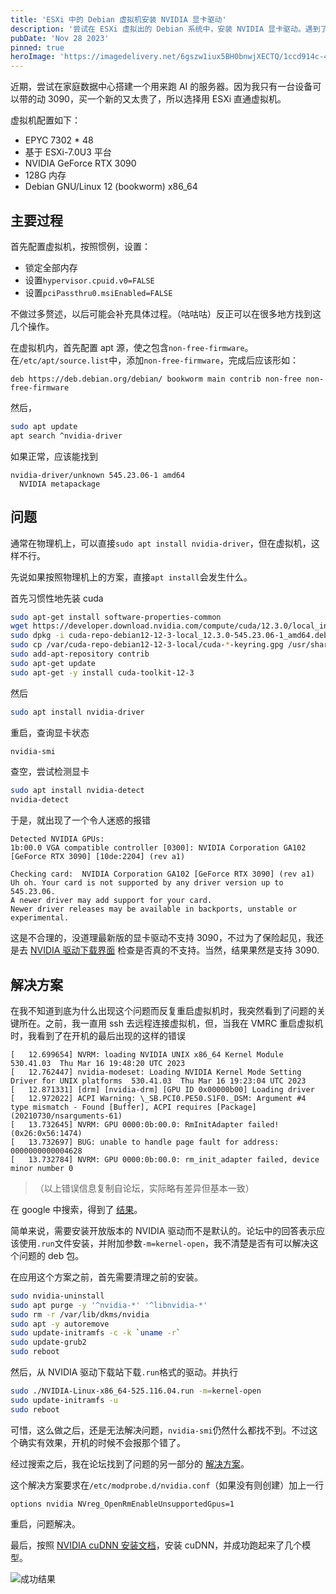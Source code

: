 ```yaml
---
title: 'ESXi 中的 Debian 虚拟机安装 NVIDIA 显卡驱动'
description: '尝试在 ESXi 虚拟出的 Debian 系统中，安装 NVIDIA 显卡驱动。遇到了几个问题，并且最终找到了解决方案。'
pubDate: 'Nov 28 2023'
pinned: true
heroImage: 'https://imagedelivery.net/6gszw1iux5BH0bnwjXECTQ/1ccd914c-455c-4eee-8bde-b28aae802100/small'
---
```


近期，尝试在家庭数据中心搭建一个用来跑 AI 的服务器。因为我只有一台设备可以带的动 3090，买一个新的又太贵了，所以选择用 ESXi 直通虚拟机。

虚拟机配置如下：

+ EPYC  7302 * 48
+ 基于 ESXi-7.0U3 平台
+ NVIDIA GeForce RTX 3090
+ 128G 内存
+ Debian GNU/Linux 12 (bookworm) x86_64

## 主要过程

首先配置虚拟机，按照惯例，设置：

+ 锁定全部内存
+ 设置`hypervisor.cpuid.v0=FALSE`
+ 设置`pciPassthru0.msiEnabled=FALSE`

不做过多赘述，以后可能会补充具体过程。（咕咕咕）反正可以在很多地方找到这几个操作。

在虚拟机内，首先配置 apt 源，使之包含`non-free-firmware`。 在`/etc/apt/source.list`中，添加`non-free-firmware`，完成后应该形如：

```
deb https://deb.debian.org/debian/ bookworm main contrib non-free non-free-firmware
```

然后，

```bash
sudo apt update
apt search ^nvidia-driver
```

如果正常，应该能找到

```
nvidia-driver/unknown 545.23.06-1 amd64
  NVIDIA metapackage
```

## 问题

通常在物理机上，可以直接`sudo apt install nvidia-driver`，但在虚拟机，这样不行。

先说如果按照物理机上的方案，直接`apt install`会发生什么。

首先习惯性地先装 cuda

```bash
sudo apt-get install software-properties-common
wget https://developer.download.nvidia.com/compute/cuda/12.3.0/local_installers/cuda-repo-debian12-12-3-local_12.3.0-545.23.06-1_amd64.deb
sudo dpkg -i cuda-repo-debian12-12-3-local_12.3.0-545.23.06-1_amd64.deb
sudo cp /var/cuda-repo-debian12-12-3-local/cuda-*-keyring.gpg /usr/share/keyrings/
sudo add-apt-repository contrib
sudo apt-get update
sudo apt-get -y install cuda-toolkit-12-3
```

然后

```bash
sudo apt install nvidia-driver
```

重启，查询显卡状态

```bash
nvidia-smi
```

查空，尝试检测显卡

```bash
sudo apt install nvidia-detect
nvidia-detect
```

于是，就出现了一个令人迷惑的报错

```
Detected NVIDIA GPUs:
1b:00.0 VGA compatible controller [0300]: NVIDIA Corporation GA102 [GeForce RTX 3090] [10de:2204] (rev a1)

Checking card:  NVIDIA Corporation GA102 [GeForce RTX 3090] (rev a1)
Uh oh. Your card is not supported by any driver version up to 545.23.06.
A newer driver may add support for your card.
Newer driver releases may be available in backports, unstable or experimental.
```

这是不合理的，没道理最新版的显卡驱动不支持 3090，不过为了保险起见，我还是去 [NVIDIA 驱动下载界面](https://www.nvidia.com/Download/driverResults.aspx/212964/en-us/) 检查是否真的不支持。当然，结果果然是支持 3090.

## 解决方案

在我不知道到底为什么出现这个问题而反复重启虚拟机时，我突然看到了问题的关键所在。之前，我一直用 ssh 去远程连接虚拟机，但，当我在 VMRC 重启虚拟机时，我看到了在开机的最后出现的这样的错误

```
[   12.699654] NVRM: loading NVIDIA UNIX x86_64 Kernel Module  530.41.03  Thu Mar 16 19:48:20 UTC 2023
[   12.762447] nvidia-modeset: Loading NVIDIA Kernel Mode Setting Driver for UNIX platforms  530.41.03  Thu Mar 16 19:23:04 UTC 2023
[   12.871331] [drm] [nvidia-drm] [GPU ID 0x00000b00] Loading driver
[   12.972022] ACPI Warning: \_SB.PCI0.PE50.S1F0._DSM: Argument #4 type mismatch - Found [Buffer], ACPI requires [Package] (20210730/nsarguments-61)
[   13.732645] NVRM: GPU 0000:0b:00.0: RmInitAdapter failed! (0x26:0x56:1474)
[   13.732697] BUG: unable to handle page fault for address: 0000000000004628
[   13.732784] NVRM: GPU 0000:0b:00.0: rm_init_adapter failed, device minor number 0
```

> （以上错误信息复制自论坛，实际略有差异但基本一致）

在 google 中搜索，得到了 [结果](https://forums.developer.nvidia.com/t/solved-rminitadapter-failed-to-load-530-41-03-or-any-nvidia-modules-other-than-450-236-01-linux-via-esxi-7-0u3-passthrough-pci-gtx-1650/253239/2)。

简单来说，需要安装开放版本的 NVIDIA 驱动而不是默认的。论坛中的回答表示应该使用`.run`文件安装，并附加参数`-m=kernel-open`，我不清楚是否有可以解决这个问题的 deb 包。

在应用这个方案之前，首先需要清理之前的安装。

```bash
sudo nvidia-uninstall
sudo apt purge -y '^nvidia-*' '^libnvidia-*'
sudo rm -r /var/lib/dkms/nvidia
sudo apt -y autoremove
sudo update-initramfs -c -k `uname -r`
sudo update-grub2
sudo reboot
```

然后，从 NVIDIA 驱动下载站下载`.run`格式的驱动。并执行

```bash
sudo ./NVIDIA-Linux-x86_64-525.116.04.run -m=kernel-open
sudo update-initramfs -u
sudo reboot
```

可惜，这么做之后，还是无法解决问题，`nvidia-smi`仍然什么都找不到。不过这个确实有效果，开机的时候不会报那个错了。

经过搜索之后，我在论坛找到了问题的另一部分的 [解决方案](https://forums.developer.nvidia.com/t/nvidia-smi-got-no-devices-were-found-after-nvidia-driver-525-installation-on-ubuntu-20-04-running-with-esxi8-0-passthrough-gtx1650/245142)。

这个解决方案要求在`/etc/modprobe.d/nvidia.conf`（如果没有则创建）加上一行

```
options nvidia NVreg_OpenRmEnableUnsupportedGpus=1
```

重启，问题解决。

最后，按照 [NVIDIA cuDNN 安装文档](https://docs.nvidia.com/deeplearning/cudnn/install-guide/index.html#installlinux-deb)，安装 cuDNN，并成功跑起来了几个模型。

![成功结果](https://imagedelivery.net/6gszw1iux5BH0bnwjXECTQ/cde3baea-80be-4404-0917-8b9d1b718900/small)
